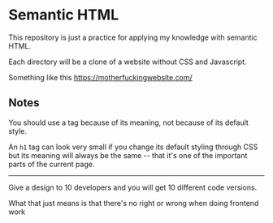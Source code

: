 # Semantic HTML


This repository is just a practice for applying my knowledge with semantic HTML.


Each directory will be a clone of a website without CSS and Javascript.

Something like this https://motherfuckingwebsite.com/


## Notes

You should use a tag because of its meaning, not because of its default style.

An `h1` tag can look very small if you change its default styling through CSS but its meaning will
always be the same -- that it's one of the important parts of the current page.


---


Give a design to 10 developers and you will get 10 different code versions.

What that just means is that there's no right or wrong when doing frontend work
